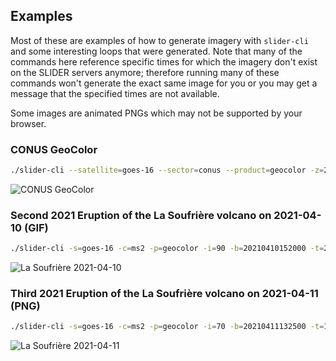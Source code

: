 ## Examples

Most of these are examples of how to generate imagery with `slider-cli` and some interesting loops
that were generated. Note that many of the commands here reference specific times for which the
imagery don't exist on the SLIDER servers anymore; therefore running many of these commands won't
generate the exact same image for you or you may get a message that the specified times are not
available.

Some images are animated PNGs which may not be supported by your browser.

### CONUS GeoColor

```bash
./slider-cli --satellite=goes-16 --sector=conus --product=geocolor -z=2
```

![CONUS GeoColor](cira-rammb-slider---goes-16---conus---geocolor---20210407140615-20210407154115.gif)

### Second 2021 Eruption of the La Soufrière volcano on 2021-04-10 (GIF)

```bash
./slider-cli -s=goes-16 -c=ms2 -p=geocolor -i=90 -b=20210410152000 -t=2 --speed=10 --crop=250,250,750,750
```

![La Soufrière 2021-04-10](cira-rammb-slider_goes-16_ms2_geocolor_500x500_20210410151951-20210410181751.gif)

### Third 2021 Eruption of the La Soufrière volcano on 2021-04-11 (PNG)

```bash
./slider-cli -s=goes-16 -c=ms2 -p=geocolor -i=70 -b=20210411132500 -t=1 -z=1 --crop=100,100,900,900 --format=png
```

![La Soufrière 2021-04-11](cira-rammb-slider_goes-16_ms2_geocolor_800x800_20210411132454-20210411143354.png)
